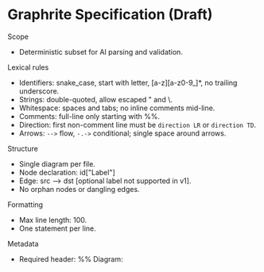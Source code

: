 # Graphrite Specification (Draft)

Scope
- Deterministic subset for AI parsing and validation.

Lexical rules
- Identifiers: snake_case, start with letter, [a-z][a-z0-9_]*, no trailing underscore.
- Strings: double-quoted, allow escaped \" and \\.
- Whitespace: spaces and tabs; no inline comments mid-line.
- Comments: full-line only starting with %%.
- Direction: first non-comment line must be `direction LR` or `direction TD`.
- Arrows: `-->` flow, `-.->` conditional; single space around arrows.

Structure
- Single diagram per file.
- Node declaration: id["Label"]
- Edge: src --> dst [optional label not supported in v1].
- No orphan nodes or dangling edges.

Formatting
- Max line length: 100.
- One statement per line.

Metadata
- Required header: %% Diagram: <title>
- Optional: %% Meta: key=value; key2=value2

Errors
- Hard-fail on violations; provide code, message, span.

Outputs
- AST JSON v1: nodes[], edges[], metadata{}, directives{direction}, sourceSpans.
